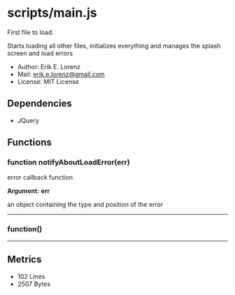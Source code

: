 # scripts/main.js


First file to load.

Starts loading all other files, initializes everything and manages the splash
screen and load errors

* Author: Erik E. Lorenz 
* Mail: <erik.e.lorenz@gmail.com>
* License: MIT License


## Dependencies


* JQuery


## Functions

### function notifyAboutLoadError(err)
error callback function

**Argument:** **err**

an object containing the type and position of the error


---


###     function()

---

## Metrics

* 102 Lines
* 2507 Bytes

